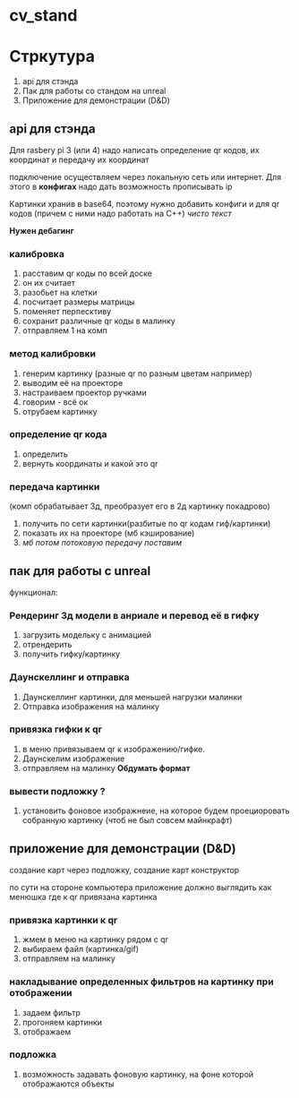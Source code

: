 # cv_stand


# Стркутура 

1. api для стэнда
2. Пак для работы со стандом на unreal 
3. Приложение для демонстрации (D&D)


## api для стэнда
Для rasbery pi 3 (или 4) надо написать определение qr кодов, их координат и передачу их координат 

подключение осуществляем через локальную сеть или интернет. Для этого в **конфигах** надо дать возможность прописывать ip 

Картинки хранив в base64, поэтому нужно добавить конфиги и для qr кодов (причем с ними надо работать на C++) *чисто текст*

**Нужен дебагинг**
 
### калибровка
1. расставим qr коды по всей доске
2. он их считает
3. разобьет на клетки
4. посчитает размеры матрицы
5. поменяет перпесктиву
6. сохранит различные qr коды в малинку
7. отправляем 1 на комп

### метод калибровки
1. генерим картинку (разные qr по разным цветам например)
2. выводим её на проекторе
3. настраиваем проектор ручками
4. говорим - всё ок
5. отрубаем картинку

### определение qr кода
1. определить
2. вернуть координаты и какой это qr


### передача картинки
(комп обрабатывает 3д, преобразует его в 2д картинку покадрово)
1. получить по сети картинки(разбитые по qr кодам гиф/картинки)
2. показать их на проекторе (мб кэширование)
3. *мб потом потоковую передачу поставим*



## пак для работы с unreal 

функционал:

### Рендеринг 3д модели в анриале и перевод её в гифку
1. загрузить модельку с анимацией
2. отрендерить
3. получить гифку/картинку

### Даунскеллинг и отправка
1. Даунскеллинг картинки, для меньшей нагрузки малинки
2. Отправка изображения на малинку

### привязка гифки к qr
1. в меню привязываем qr к изображению/гифке.
2. Даунскелим изображение
3. отправляем на малинку
**Обдумать формат**

### вывести подложку ?
1. установить фоновое изображнеие, на которое будем проециоровать собранную картинку (чтоб не был совсем майнкрафт)



## приложение для демонстрации (D&D)
создание карт через подложку, создание карт конструктор 

по сути на стороне компьютера приложение должно выглядить как менюшка где к qr привязана картинка


### привязка картинки к qr
1. жмем в меню на картинку рядом с qr
2. выбираем файл (картинка/gif)
3. отправляем на малинку

### накладывание определенных фильтров на картинку при отображении
1. задаем фильтр
2. прогоняем картинки
3. отображаем

### подложка
1. возможность задавать фоновую картинку, на фоне которой отображаются объекты
